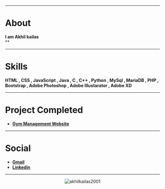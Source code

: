 
---
# About
**I am Akhil kailas**<br>
**

---
# Skills
**HTML , CSS , JavaScript , Java , C , C++ , Python , MySql , MariaDB , PHP , Bootstrap , Adobe Photoshop , Adobe Illustarator , Adobe XD**

---
# Project Completed
 - **[Gym Management Website](https://github.com/akhilkailas2001/gym_management_completed.git)**

---
# Social
 - **[Gmail](mailto:akhilkailas2001@gmail.com?subject=Github%20Visitor&body=Hi%20Akhil,%0AI%20am%20)**
 - **[Linkedin](https://linkedin.com/in/akhilkailas2001)**
 
 ---
<p align="center">
  <img src="https://komarev.com/ghpvc/?username=akhilkailas2001" alt="akhilkailas2001" /> 
</p>
